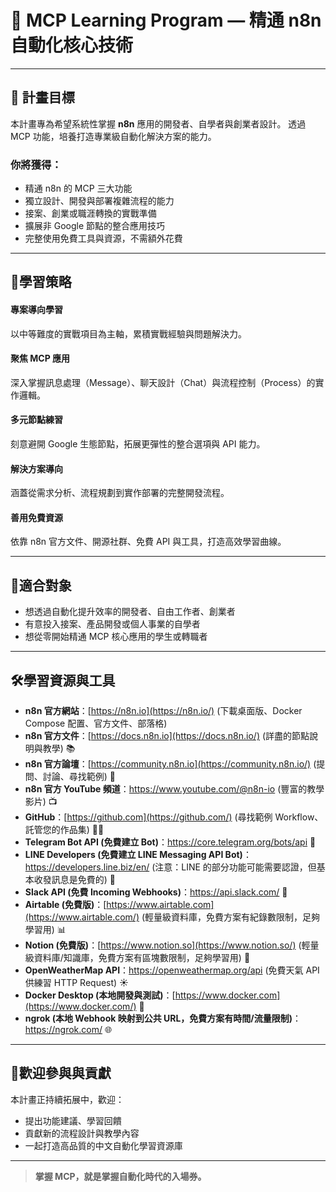 # 🚀 MCP Learning Program — 精通 n8n 自動化核心技術

---

## 🎯 計畫目標

本計畫專為希望系統性掌握 **n8n** 應用的開發者、自學者與創業者設計。
透過 MCP 功能，培養打造專業級自動化解決方案的能力。

### 你將獲得：

* 精通 n8n 的 MCP 三大功能
* 獨立設計、開發與部署複雜流程的能力
* 接案、創業或職涯轉換的實戰準備
* 擴展非 Google 節點的整合應用技巧
* 完整使用免費工具與資源，不需額外花費

---

## 📝學習策略

#### 專案導向學習

以中等難度的實戰項目為主軸，累積實戰經驗與問題解決力。

#### 聚焦 MCP 應用

深入掌握訊息處理（Message）、聊天設計（Chat）與流程控制（Process）的實作邏輯。

#### 多元節點練習

刻意避開 Google 生態節點，拓展更彈性的整合選項與 API 能力。

#### 解決方案導向

涵蓋從需求分析、流程規劃到實作部署的完整開發流程。

#### 善用免費資源

依靠 n8n 官方文件、開源社群、免費 API 與工具，打造高效學習曲線。

---

## 🙋適合對象

* 想透過自動化提升效率的開發者、自由工作者、創業者
* 有意投入接案、產品開發或個人事業的自學者
* 想從零開始精通 MCP 核心應用的學生或轉職者

---

## 🛠️學習資源與工具

- **n8n 官方網站**：[https://n8n.io](https://n8n.io/) (下載桌面版、Docker Compose 配置、官方文件、部落格)
- **n8n 官方文件**：[https://docs.n8n.io](https://docs.n8n.io/) (詳盡的節點說明與教學) 📚
- **n8n 官方論壇**：[https://community.n8n.io](https://community.n8n.io/) (提問、討論、尋找範例) 💬
- **n8n 官方 YouTube 頻道**：https://www.youtube.com/@n8n-io (豐富的教學影片) 📺
- **GitHub**：[https://github.com](https://github.com/) (尋找範例 Workflow、託管您的作品集) 👨‍💻
- **Telegram Bot API (免費建立 Bot)**：https://core.telegram.org/bots/api 🤖
- **LINE Developers (免費建立 LINE Messaging API Bot)**：https://developers.line.biz/en/ (注意：LINE 的部分功能可能需要認證，但基本收發訊息是免費的) 📲
- **Slack API (免費 Incoming Webhooks)**：https://api.slack.com/ 📢
- **Airtable (免費版)**：[https://www.airtable.com](https://www.airtable.com/) (輕量級資料庫，免費方案有紀錄數限制，足夠學習用) 📊
- **Notion (免費版)**：[https://www.notion.so](https://www.notion.so/) (輕量級資料庫/知識庫，免費方案有區塊數限制，足夠學習用) 📝
- **OpenWeatherMap API**：https://openweathermap.org/api (免費天氣 API 供練習 HTTP Request) ☀️
- **Docker Desktop (本地開發與測試)**：[https://www.docker.com](https://www.docker.com/) 🐳
- **ngrok (本地 Webhook 映射到公共 URL，免費方案有時間/流量限制)**：https://ngrok.com/ 🌐

---

## 👐歡迎參與與貢獻

本計畫正持續拓展中，歡迎：

* 提出功能建議、學習回饋
* 貢獻新的流程設計與教學內容
* 一起打造高品質的中文自動化學習資源庫

---

> **掌握 MCP，就是掌握自動化時代的入場券。**

